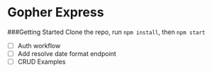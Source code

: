 Gopher Express
=========================

###Getting Started
Clone the repo, run ```npm install```, then ```npm start```
- [ ] Auth workflow
- [ ] Add resolve date format endpoint
- [ ] CRUD Examples